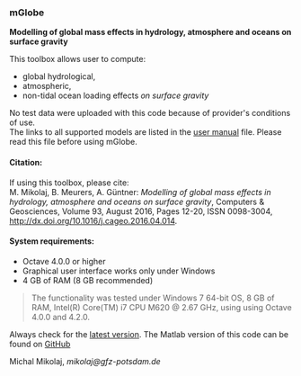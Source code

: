 ### mGlobe  
**Modelling of global mass effects in hydrology, atmosphere and oceans on surface gravity**

This toolbox allows user to compute:  
* global hydrological,
* atmospheric,
* non-tidal ocean loading effects _on surface gravity_  

No test data were uploaded with this code because of
provider's conditions of use.   
The links to all supported models
are listed in the [user manual](https://github.com/emenems/mGlobe_octave/blob/master/mGlobe_USER_MANUAL.pdf) file. Please read this
file before using mGlobe.

#### Citation:
If using this toolbox, please cite:  
M. Mikolaj, B. Meurers, A. Güntner: _Modelling of global mass effects in hydrology, atmosphere and oceans on surface gravity_,
Computers & Geosciences, Volume 93, August 2016, Pages 12-20, ISSN 0098-3004, http://dx.doi.org/10.1016/j.cageo.2016.04.014.

#### System requirements:
* Octave 4.0.0 or higher
* Graphical user interface works only under Windows
* 4 GB of RAM (8 GB recommended)
> The functionality was tested under Windows 7 64-bit OS,
8 GB of RAM, Intel(R) Core(TM) i7 CPU M620 @ 2.67 GHz,
using using Octave 4.0.0 and 4.2.0.  

Always check for the [latest version](https://github.com/emenems/mGlobe_octave).
The Matlab version of this code can be found on [GitHub](https://github.com/emenems/mGlobe)


Michal Mikolaj, _mikolaj@gfz-potsdam.de_
